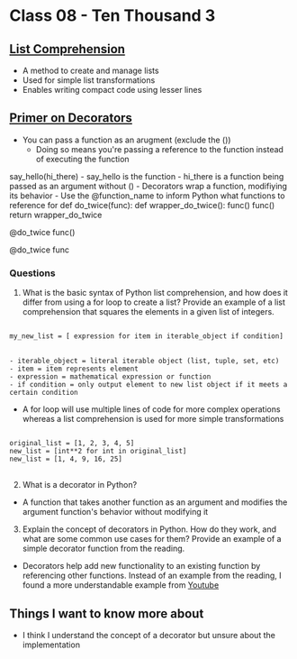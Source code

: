 # Class 08 - Ten Thousand 3

## [List Comprehension](https://www.pythonforbeginners.com/basics/list-comprehensions-in-python)
- A method to create and manage lists
- Used for simple list transformations
- Enables writing compact code using lesser lines

## [Primer on Decorators](https://realpython.com/primer-on-python-decorators/)
- You can pass a function as an arugment (exclude the ())
    - Doing so means you're passing a reference to the function instead of executing the function
</code>
</pre>
say_hello(hi_there)
</code>
</pre>
    - say_hello is the function
    - hi_there is a function being passed as an argument without ()
- Decorators wrap a function, modifiying its behavior
- Use the @function_name to inform Python what functions to reference for 
</code>
</pre>
def do_twice(func):
    def wrapper_do_twice():
        func()
        func()
    return wrapper_do_twice

@do_twice
func()

@do_twice
func
</code>
</pre>

### Questions

1. What is the basic syntax of Python list comprehension, and how does it differ from using a for loop to create a list? Provide an example of a list comprehension that squares the elements in a given list of integers.
<pre>
<code>
my_new_list = [ expression for item in iterable_object if condition]
</code>
</pre>
    - iterable_object = literal iterable object (list, tuple, set, etc)
    - item = item represents element
    - expression = mathematical expression or function
    - if condition = only output element to new list object if it meets a certain condition
- A for loop will use multiple lines of code for more complex operations whereas a list comprehension is used for more simple transformations
<pre>
<code>
original_list = [1, 2, 3, 4, 5]
new_list = [int**2 for int in original_list]
new_list = [1, 4, 9, 16, 25]
</code>
</pre>

2. What is a decorator in Python?
- A function that takes another function as an argument and modifies the argument function's behavior without modifying it

3. Explain the concept of decorators in Python. How do they work, and what are some common use cases for them? Provide an example of a simple decorator function from the reading.
- Decorators help add new functionality to an existing function by referencing other functions. Instead of an example from the reading, I found a more understandable example from [Youtube](https://www.youtube.com/watch?v=BE-L7xu8pO4)

## Things I want to know more about
- I think I understand the concept of a decorator but unsure about the implementation
